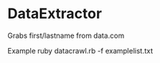 DataExtractor
=============

Grabs first/lastname from data.com 

Example
ruby datacrawl.rb -f examplelist.txt
